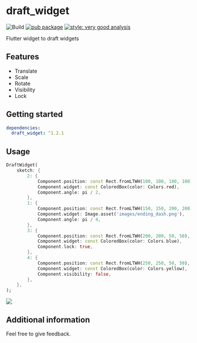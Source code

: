 # draft_widget

![Build](https://github.com/fossil-engineering/draft_widget/workflows/CI/badge.svg)
[![pub package](https://img.shields.io/pub/v/draft_widget.svg)](https://pub.dev/packages/draft_widget)
[![style: very good analysis][very_good_analysis_badge]][very_good_analysis_link]

Flutter widget to draft widgets

[very_good_analysis_badge]: https://img.shields.io/badge/style-very_good_analysis-B22C89.svg
[very_good_analysis_link]: https://pub.dev/packages/very_good_analysis

## Features

- Translate
- Scale
- Rotate
- Visibility
- Lock

## Getting started

```yaml
dependencies:
  draft_widget: ^1.2.1
```

## Usage

```dart
DraftWidget(
    sketch: {
        2: {
            Component.position: const Rect.fromLTWH(100, 100, 100, 100),
            Component.widget: const ColoredBox(color: Colors.red),
            Component.angle: pi / 2,
        },
        1: {
            Component.position: const Rect.fromLTWH(150, 150, 200, 200),
            Component.widget: Image.asset('images/ending_dash.png'),
            Component.angle: pi / 4,
        },
        3: {
            Component.position: const Rect.fromLTWH(200, 200, 50, 50),
            Component.widget: const ColoredBox(color: Colors.blue),
            Component.lock: true,
        },
        4: {
            Component.position: const Rect.fromLTWH(250, 250, 50, 50),
            Component.widget: const ColoredBox(color: Colors.yellow),
            Component.visibility: false,
        },
    },
);
```

![](https://raw.githubusercontent.com/de-men/draft_widget/main/readme_images/screenshot.png)

## Additional information

Feel free to give feedback.